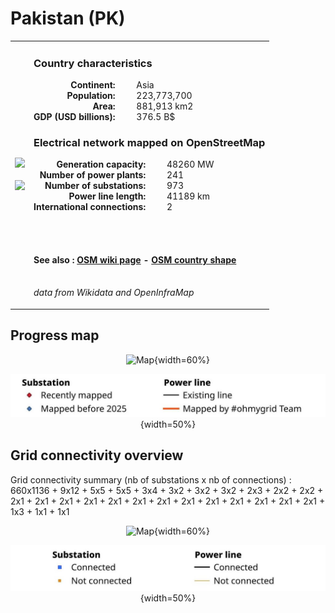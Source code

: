 # Pakistan (PK)

<table width="90%">
<tr>
<td>
<img src="http://commons.wikimedia.org/wiki/Special:FilePath/Flag%20of%20Pakistan.svg" width="250">
<br><br>
<img src="http://commons.wikimedia.org/wiki/Special:FilePath/Pakistan%20on%20the%20globe%20%28de-facto%20and%20claimed%20hatched%29%20%28Afro-Eurasia%20centered%29.svg" width="250"></td>
<td>
<h3>Country characteristics</h3>
<div style="display: inline-block;text-align:right;margin-right:30px;font-weight: bold;">
Continent:<br>Population:<br>Area:<br>GDP (USD billions):
</div>
<div style="display: inline-block;">
Asia<br>223,773,700<br>881,913 km2<br>376.5 B$
</div>
<h3>Electrical network mapped on OpenStreetMap</h3>
<div style="display: inline-block;text-align:right;margin-right:30px;font-weight: bold;">Generation capacity:<br>
Number of power plants:<br>
Number of substations:<br>
Power line length:<br>
International connections:<br>
</div>
<div style="display: inline-block;">48260 MW<br>
241<br>
973<br>
41189 km<br>
2<br>
</div>

<br><br><h4>See also :
<a href="https://wiki.openstreetmap.org/wiki/Power_networks/Pakistan" target="_blank">OSM wiki page</a> -
<a href="https://openstreetmap.org/relation/307573" target="_blank">OSM country shape</a>
</h4>

<br><i>data from Wikidata and OpenInfraMap</i>
</td>
</tr>
</table>


## Progress map

<center>

![Map](https://raw.githubusercontent.com/ben10dynartio/ohmygrid-website-files/refs/heads/main/docs/images/maps_countries/PK/high-voltage-network.jpg){width=60%}

![Map](../images/maps_countries_legend_progress.jpg){width=50%}

</center>



## Grid connectivity overview

Grid connectivity summary (nb of substations x nb of connections) :<br>660x1136 + 9x12 + 5x5 + 5x5 + 3x4 + 3x2 + 3x2 + 3x2 + 2x3 + 2x2 + 2x2 + 2x1 + 2x1 + 2x1 + 2x1 + 2x1 + 2x1 + 2x1 + 2x1 + 2x1 + 2x1 + 2x1 + 2x1 + 2x1 + 1x3 + 1x1 + 1x1

<center>

![Map](https://raw.githubusercontent.com/ben10dynartio/ohmygrid-website-files/refs/heads/main/docs/images/maps_countries/PK/grid-connectivity.jpg){width=60%}

![Map](../images/maps_countries_legend_grid.jpg){width=50%}

</center>

